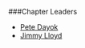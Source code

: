 ###Chapter Leaders
* [Pete Dayok](mailto:pete.dayok@owasp.org)
* [Jimmy Lloyd](mailto:james.lloyd@owasp.org)
